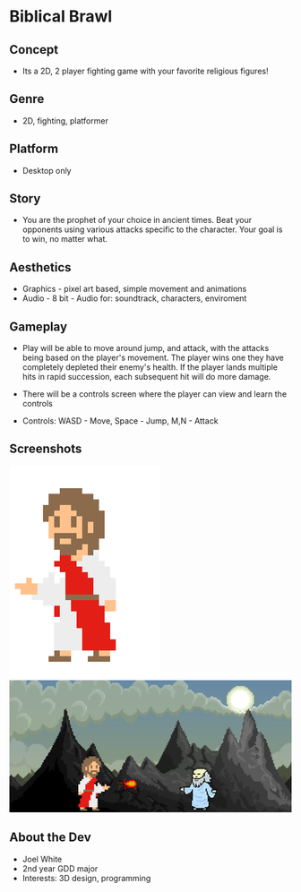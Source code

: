 # Biblical Brawl

## Concept

*   Its a 2D, 2 player fighting game with your favorite religious figures!

## Genre

*   2D, fighting, platformer

## Platform

*   Desktop only

## Story

*    You are the prophet of your choice in ancient times. Beat your opponents using various attacks specific to the character. Your goal is to win, no matter what.

## Aesthetics

*   Graphics - pixel art based, simple movement and animations
*   Audio - 8 bit
          - Audio for: soundtrack, characters, enviroment

## Gameplay

*   Play will be able to move around jump, and attack, with the attacks being based on the player's movement. The player wins one they have completely depleted their enemy's health. If the player lands multiple hits in rapid succession, each subsequent hit will do more damage.

*   There will be a controls screen where the player can view and learn the controls

*   Controls: WASD - Move, Space - Jump, M,N - Attack


## Screenshots

![Character](media/ac60be1f6ec7292.png) 
![Background](media/image.PNG)

## About the Dev

*   Joel White
*   2nd year GDD major
*   Interests: 3D design, programming

